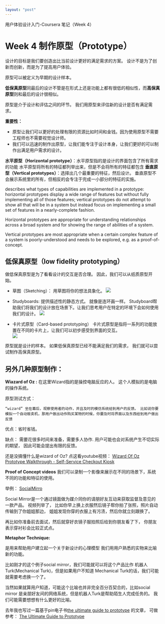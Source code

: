 ```yaml
---
layout: "post"
---
```


用户体验设计入门-Coursera 笔记（Week 4）

# Week 4 制作原型（Prototype）

设计的目标是我们要创造出比当前设计更好的满足需求的方案。 
设计不是为了创新而创新，而是为了提高用户体验。 

原型可以被定义为早期的设计样本。 

**低保真原型**同最后的设计不管是在形式上还是功能上都有很低的相似性，而**高保真原型**则和最后的设计很相似。 

原型是介于设计和评估之间的环节。 我们用原型来评估新的设计是否有满足需求。 

**重要性：**

* 原型让我们可以更好的处理有限的资源比如时间和金钱。因为使用原型不需要工程师也不需要视觉设计师。 
* 我们可以迅速的制作出原型，让我们能专注于设计本身，让我们更好的可以制作出满足用户需求的设计。 

**水平原型（Horizontal prototype）**：水平原型指的是设计的界面包含了所有需求的功能
水平原型将所有的特征都列举出来，但是不会将所有的特征都包含
**垂直原型（Vertical prototypes）**：选择出几个最重要的特征，然后设计。 
垂直原型不会展示系统里的所有，但相反的会专注于完成一小部分的特征的实施。

describes what types of capabilities are implemented in a prototype: horizontal prototypes display a wide range of features but without fully implementing all of those features; vertical prototypes do not attempt to show all that will be in a system but instead focus on implementing a small set of features in a nearly-complete fashion.

Horizontal prototypes are appropriate for understanding relationships across a broad system and for showing the range of abilities of a system.

Vertical prototypes are most appropriate when a certain complex feature of a system is poorly-understood and needs to be explored, e.g. as a proof-of-concept.

## 低保真原型（low fidelity prototyping）

做低保真原型是为了看看设计的交互是否合理。 
因此，我们可以从纸质原型开始。 

* 草图（Sketching）： 
用草图将你的想法具象化。
![](http://ob49cesbh.bkt.clouddn.com/2017-02-09-14859520471218.jpg)

* Studyboards: 
提供描述性的静态方式。 就像是连环画一样。 Studyboard帮助我们将我们的设计放在场景下。让我们思考用户在特定的环境下会如何使用我们的设计。 
![](http://ob49cesbh.bkt.clouddn.com/2017-02-09-14859520552494.jpg)

* 卡片式原型（Card-based prototyping） 
卡片式原型是指将一系列的功能放置在不同的卡片上，让我们可以初步感受到界面的交互。  
![](http://ob49cesbh.bkt.clouddn.com/2017-02-09-14859520615781.jpg)


原型就是设计的样本。 
如果低保真原型已经不能满足我们的需求， 我们就可以尝试制作高保真原型。 

## 另外几种原型制作：

**Wiazard of Oz :**
在这里Wizard指的是操控电脑反应的人。 这个人模拟的是电脑的操作系统。

原型测试方式：

    “wizard” 坐在幕后，观察使用者的动作，并且及时的模仿系统给到用户的反馈。 比如说你要模拟一个自动贩卖机，那用户做出动作购买某物的时候，你要及时将界面以及东西给到用户做出反馈
    
优点：省时省钱。

缺点： 需要花很多时间来准备，需要多人协作. 用户可能也会对系统产生不切实际的期望， 因此可能会提出有限的反馈。 

还是没搞懂什么是wizard of Oz? 点这看youtube视频： [Wizard Of Oz Prototype Walkthrough - Self-Service Checkout Kiosk](https://www.youtube.com/watch?v=d8SEFSpBYzY)

**Proof of Concept videos**
我们可以录制一个影像来展示在不同的场景下，系统不同的功能和特征的使用。 

举例： 
[SocialMirro](http://www.youtube.com/watch?v=91-JnTq3MhA)
 

Social Mirror是一个通过镜面做为媒介同你的请朋好友互动来获取监督及意见的一款产品。
视频列举了， 比如你早上换上衣服然后镜子帮你拍了张照，照片自动传输到了你姐姐那边， 姐姐发现你穿的衣服上有污渍，然后你就立刻跟换了。 

再比如你准备前去面试，然后就穿好衣镜子服拍照后给到你朋友看了下， 你朋友表示穿衬衫会比较正式点。 

**Metaphor Technique:** 

是用来帮助用户建立起一个关于新设计的心理模型
我们用用户熟悉的实物来比喻新的功能。 

比如刚才的这个例子social mirror，我们可能就可以将这个产品比作 机器人Turk(Mechanical Turk)，但是如果用户不知道 Mechanical Turk的话，我们可能就需要考虑换一个了。 

当然如果就算用户知道，可能这个比喻也并非完全百分百契合的，比如social mirror 是亲朋好友间的网络系统，但是机器人Turk是帮助陌生人完成任务的。 我们可能需要想想有什么更好的比喻。 


去年我也写过一篇基于pin电子书[the ultimate guide to prototype](http://www.baidu.com/link?url=ss4NSL89tTq-3PlgIppUq0qNiTWMRnXze4nraTmtckK6lrlDCPbJ2AWFqKl1SjeVhaT6J08C76edwzhB_ENF4K&wd=&eqid=b6a103d100002eeb0000000458870b80) 的文章， 可做参考： [The Ultimate Guide to Prototype](http://pandaqr.github.io/2016/01/23/The-Ultimate-Guide-to-Prototype.html)







